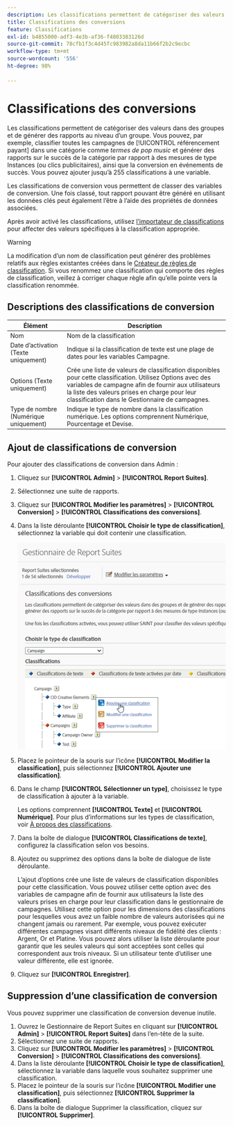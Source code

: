 ```yaml
---
description: Les classifications permettent de catégoriser des valeurs dans des groupes et de générer des rapports au niveau d’un groupe. Vous pouvez, par exemple, classifier toutes les campagnes de référencement payant dans une catégorie comme termes de pop music et générer des rapports sur le succès de la catégorie par rapport à des mesures de type Instances (ou clics publicitaires), ainsi que la conversion en événements de succès.
title: Classifications des conversions
feature: Classifications
exl-id: b4855000-adf3-4e3b-af36-f4803383126d
source-git-commit: 78cfb1f3c4d45fc983982a8da11b66f2b2c9ecbc
workflow-type: tm+mt
source-wordcount: '556'
ht-degree: 98%

---
```


# Classifications des conversions

Les classifications permettent de catégoriser des valeurs dans des groupes et de générer des rapports au niveau d’un groupe. Vous pouvez, par exemple, classifier toutes les campagnes de [!UICONTROL référencement payant] dans une catégorie comme *termes de pop music* et générer des rapports sur le succès de la catégorie par rapport à des mesures de type Instances (ou clics publicitaires), ainsi que la conversion en événements de succès. Vous pouvez ajouter jusqu’à 255 classifications à une variable.

Les classifications de conversion vous permettent de classer des variables de conversion. Une fois classé, tout rapport pouvant être généré en utilisant les données clés peut également l’être à l’aide des propriétés de données associées.

Après avoir activé les classifications, utilisez   [l’importateur de classifications](/help/components/classifications/importer/c-working-with-saint.md) pour affecter des valeurs spécifiques à la classification appropriée.

>[!WARNING]
>
>La modification d’un nom de classification peut générer des problèmes relatifs aux règles existantes créées dans le [Créateur de règles de classification](/help/components/classifications/crb/classification-rule-builder.md). Si vous renommez une classification qui comporte des règles de classification, veillez à corriger chaque règle afin qu’elle pointe vers la classification renommée.

## Descriptions des classifications de conversion

| Élément | Description |
| --- | --- |
| Nom | Nom de la classification |
| Date d’activation (Texte uniquement) | Indique si la classification de texte est une plage de dates pour les variables Campagne. |
| Options (Texte uniquement) | Crée une liste de valeurs de classification disponibles pour cette classification. Utilisez Options avec des variables de campagne afin de fournir aux utilisateurs la liste des valeurs prises en charge pour leur classification dans le Gestionnaire de campagnes. |
| Type de nombre (Numérique uniquement) | Indique le type de nombre dans la classification numérique. Les options comprennent Numérique, Pourcentage et Devise. |

## Ajout de classifications de conversion

Pour ajouter des classifications de conversion dans Admin :

1. Cliquez sur **[!UICONTROL Admin]** > **[!UICONTROL Report Suites]**.
1. Sélectionnez une suite de rapports.
1. Cliquez sur **[!UICONTROL Modifier les paramètres]** > **[!UICONTROL Conversion]** > **[!UICONTROL Classifications des conversions]**.
1. Dans la liste déroulante **[!UICONTROL Choisir le type de classification]**, sélectionnez la variable qui doit contenir une classification.

   ![Infos sur l’étape](/help/admin/admin/assets/sub_class_create.png)

1. Placez le pointeur de la souris sur l’icône **[!UICONTROL Modifier la classification]**, puis sélectionnez **[!UICONTROL Ajouter une classification]**.
1. Dans le champ **[!UICONTROL Sélectionner un type]**, choisissez le type de classification à ajouter à la variable.

   Les options comprennent **[!UICONTROL Texte]** et **[!UICONTROL Numérique]**. Pour plus d’informations sur les types de classification, voir [À propos des classifications](/help/components/classifications/c-classifications.md).
1. Dans la boîte de dialogue **[!UICONTROL Classifications de texte]**, configurez la classification selon vos besoins.

1. Ajoutez ou supprimez des options dans la boîte de dialogue de liste déroulante.

   L’ajout d’options crée une liste de valeurs de classification disponibles pour cette classification. Vous pouvez utiliser cette option avec des variables de campagne afin de fournir aux utilisateurs la liste des valeurs prises en charge pour leur classification dans le gestionnaire de campagnes. Utilisez cette option pour les dimensions des classifications pour lesquelles vous avez un faible nombre de valeurs autorisées qui ne changent jamais ou rarement. Par exemple, vous pouvez exécuter différentes campagnes visant différents niveaux de fidélité des clients : Argent, Or et Platine. Vous pouvez alors utiliser la liste déroulante pour garantir que les seules valeurs qui sont acceptées sont celles qui correspondent aux trois niveaux. Si un utilisateur tente d’utiliser une valeur différente, elle est ignorée.

1. Cliquez sur **[!UICONTROL Enregistrer]**.

## Suppression d’une classification de conversion

Vous pouvez supprimer une classification de conversion devenue inutile.

1. Ouvrez le Gestionnaire de Report Suites en cliquant sur **[!UICONTROL Admin]** > **[!UICONTROL Report Suites]** dans l’en-tête de la suite.
1. Sélectionnez une suite de rapports.
1. Cliquez sur **[!UICONTROL Modifier les paramètres]** > **[!UICONTROL Conversion]** > **[!UICONTROL Classifications des conversions]**.
1. Dans la liste déroulante **[!UICONTROL Choisir le type de classification]**, sélectionnez la variable dans laquelle vous souhaitez supprimer une classification.
1. Placez le pointeur de la souris sur l’icône **[!UICONTROL Modifier une classification]**, puis sélectionnez **[!UICONTROL Supprimer la classification]**.
1. Dans la boîte de dialogue Supprimer la classification, cliquez sur **[!UICONTROL Supprimer]**.
